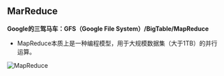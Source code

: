 ## MarReduce

**Google的三驾马车：GFS（Google File System）/BigTable/MapReduce**

* MapReduce本质上是一种编程模型，用于大规模数据集（大于1TB）的并行运算。

![MapReduce](https://github.com/EchoJane1943/NotesOfMachineLearning/blob/master/biddata/figure/MapReduce.png)
